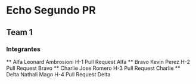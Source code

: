 # Echo Segundo PR 

## Team 1

### Integrantes 

** Alfa		Leonard Ambrosioni	H-1 Pull Request Alfa
** Bravo	Kevin Perez		H-2 Pull Request Bravo
** Charlie	Jose Romero		H-3 Pull Request Charlie
** Delta	Nathali Mago		H-4 Pull Request Delta		
